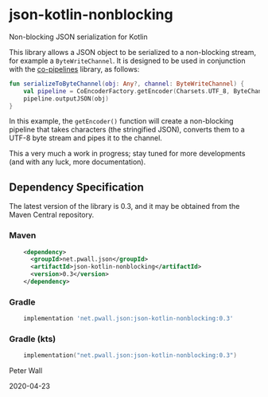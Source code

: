 # json-kotlin-nonblocking

Non-blocking JSON serialization for Kotlin

This library allows a JSON object to be serialized to a non-blocking stream, for example a `ByteWriteChannel`.
It is designed to be used in conjunction with the [co-pipelines](https://github.com/pwall567/co-pipelines.git) library,
as follows:
```kotlin
fun serializeToByteChannel(obj: Any?, channel: ByteWriteChannel) {
    val pipeline = CoEncoderFactory.getEncoder(Charsets.UTF_8, ByteChannelCoAcceptor(channel))
    pipeline.outputJSON(obj)
}
```
In this example, the `getEncoder()` function will create a non-blocking pipeline that takes characters (the stringified
JSON), converts them to a UTF-8 byte stream and pipes it to the channel.

This a very much a work in progress; stay tuned for more developments (and with any luck, more documentation).

## Dependency Specification

The latest version of the library is 0.3, and it may be obtained from the Maven Central repository.

### Maven
```xml
    <dependency>
      <groupId>net.pwall.json</groupId>
      <artifactId>json-kotlin-nonblocking</artifactId>
      <version>0.3</version>
    </dependency>
```
### Gradle
```groovy
    implementation 'net.pwall.json:json-kotlin-nonblocking:0.3'
```
### Gradle (kts)
```kotlin
    implementation("net.pwall.json:json-kotlin-nonblocking:0.3")
```

Peter Wall

2020-04-23
